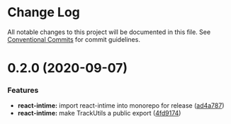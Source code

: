 # Change Log

All notable changes to this project will be documented in this file.
See [Conventional Commits](https://conventionalcommits.org) for commit guidelines.

# 0.2.0 (2020-09-07)


### Features

* **react-intime:** import react-intime into monorepo for release ([ad4a787](https://github.com/jcowman2/react-intime/commit/ad4a787460d032afad78eedcdcea077ece964220))
* **react-intime:** make TrackUtils a public export ([4fd9174](https://github.com/jcowman2/react-intime/commit/4fd91749ef6f3422b8a9c0d7c6c7abaacf4d34e9))
